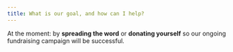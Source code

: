 ```yaml
---
title: What is our goal, and how can I help?
---
```

At the moment: by __spreading the word__ or __donating yourself__ so our ongoing fundraising campaign will be successful.
